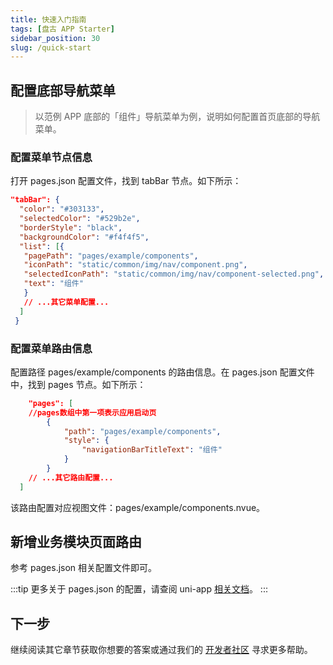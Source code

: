 ```yaml
---
title: 快速入门指南
tags: [盘古 APP Starter]
sidebar_position: 30
slug: /quick-start
---
```


<head>
  <title>盘古 APP Starter | 快速入门指南 | 盘古开发框架</title>
  <meta name="keywords" content="盘古 APP Starter | 快速入门指南 | 盘古开发框架" />
</head>

## 配置底部导航菜单

> 以范例 APP 底部的「组件」导航菜单为例，说明如何配置首页底部的导航菜单。

### 配置菜单节点信息

打开 pages.json 配置文件，找到 tabBar 节点。如下所示：

```json
"tabBar": {
  "color": "#303133",
  "selectedColor": "#529b2e",
  "borderStyle": "black",
  "backgroundColor": "#f4f4f5",
  "list": [{
   "pagePath": "pages/example/components",
   "iconPath": "static/common/img/nav/component.png",
   "selectedIconPath": "static/common/img/nav/component-selected.png",
   "text": "组件"
   }
   // ...其它菜单配置...
  ]
 }
```
### 配置菜单路由信息
配置路径 pages/example/components 的路由信息。在 pages.json 配置文件中，找到 pages 节点。如下所示：

```json
	"pages": [ 
    //pages数组中第一项表示应用启动页
		{
			"path": "pages/example/components",
			"style": {
				"navigationBarTitleText": "组件"
			}
		}
    // ...其它路由配置...
  ]
```
该路由配置对应视图文件：pages/example/components.nvue。

## 新增业务模块页面路由
参考 pages.json 相关配置文件即可。

:::tip
更多关于 pages.json 的配置，请查阅 uni-app [相关文档](https://uniapp.dcloud.net.cn/collocation/pages.html)。
:::


## 下一步

继续阅读其它章节获取你想要的答案或通过我们的 [开发者社区](/community) 寻求更多帮助。
